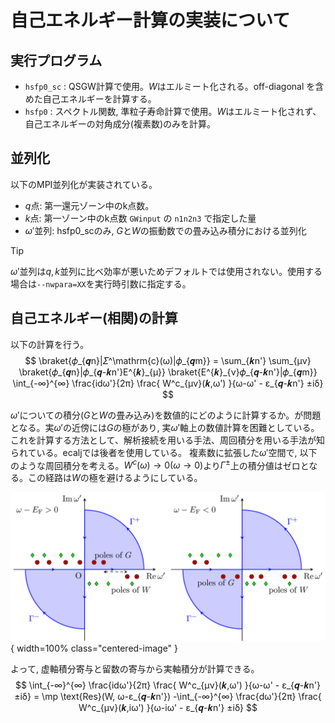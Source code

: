 # 自己エネルギー計算の実装について

## 実行プログラム
- `hsfp0_sc` : QSGW計算で使用。$W$はエルミート化される。off-diagonal を含めた自己エネルギーを計算する。
- `hsfp0` : スペクトル関数, 準粒子寿命計算で使用。$W$はエルミート化されず、自己エネルギーの対角成分(複素数)のみを計算。

## 並列化
以下のMPI並列化が実装されている。
 - $q$点: 第一還元ゾーン中のk点数。
 - $k$点: 第一ゾーン中のk点数 `GWinput` の `n1n2n3` で指定した量
 - $ω'$並列: hsfp0_scのみ, $G$と$W$の振動数での畳み込み積分における並列化

> [!TIP]
> $ω'$並列は$q,k$並列に比べ効率が悪いためデフォルトでは使用されない。使用する場合は`--nwpara=XX`を実行時引数に指定する。

## 自己エネルギー(相関)の計算
以下の計算を行う。
$$
\braket{𝜙_{𝒒n}|𝛴^\mathrm{c}(ω)|𝜙_{𝒒m}} = \sum_{𝒌n'} \sum_{μν}
\braket{𝜙_{𝒒n}|𝜙_{𝒒-𝒌n'}E^{𝒌}_{μ}} \braket{E^{𝒌}_{ν}𝜙_{𝒒-𝒌n'}|𝜙_{𝒒m}}
\int_{-∞}^{∞} \frac{idω'}{2π}
\frac{ W^c_{μν}(𝒌,ω') }{ω-ω' - ε_{𝒒-𝒌n'} ±iδ}
$$

$ω'$についての積分($G$と$W$の畳み込み)を数値的にどのように計算するか。が問題となる。実$ω'$の近傍には$G$の極があり, 実$ω'$軸上の数値計算を困難としている。
これを計算する方法として、解析接続を用いる手法、周回積分を用いる手法が知られている。ecaljでは後者を使用している。
複素数に拡張した$ω'$空間で, 以下のような周回積分を考える。$W^c(ω) → 0 (ω →0)$より$Γ^±$上の積分値はゼロとなる。この経路は$W$の極を避けるようにしている。

![積分経路](../theory/figures/integral_path.png){ width=100% class="centered-image" }

よって, 虚軸積分寄与と留数の寄与から実軸積分が計算できる。
$$
\int_{-∞}^{∞} \frac{idω'}{2π}
\frac{ W^c_{μν}(𝒌,ω') }{ω-ω' - ε_{𝒒-𝒌n'} ±iδ}
=  \mp \text{Res}(W, ω-ε_{𝒒-𝒌n'})
-\int_{-∞}^{∞} \frac{dω'}{2π}
\frac{ W^c_{μν}(𝒌,iω') }{ω-iω' - ε_{𝒒-𝒌n'} ±iδ} 
$$
